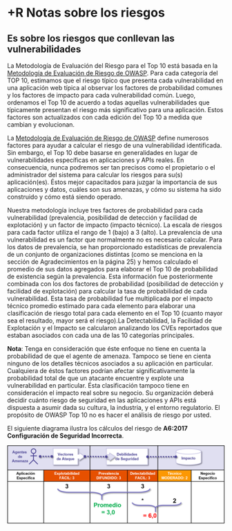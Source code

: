 # +R Notas sobre los riesgos

## Es sobre los riesgos que conllevan las vulnerabilidades

La Metodología de Evaluación del Riesgo para el Top 10 está basada en la [Metodología de Evaluación de Riesgo de OWASP](https://www.owasp.org/index.php/OWASP_Risk_Rating_Methodology). Para cada categoría del TOP 10, estimamos que el riesgo típico que presenta cada vulnerabilidad en una aplicación web típica al observar los factores de probabilidad comunes y los factores de impacto para cada vulnerabilidad común. Luego, ordenamos el Top 10 de acuerdo a todas aquellas vulnerabilidades que típicamente presentan el riesgo más significativo para una aplicación. Estos factores son actualizados con cada edición del Top 10 a medida que cambian y evolucionan.

La [Metodología de Evaluación de Riesgo de OWASP](https://www.owasp.org/index.php/OWASP_Risk_Rating_Methodology) define numerosos factores para ayudar a calcular el riesgo de una vulnerabilidad identificada. Sin embargo, el Top 10 debe basarse en generalidades en lugar de vulnerabilidades específicas en aplicaciones y APIs reales. En consecuencia, nunca podremos ser tan precisos como el propietario o el administrador del sistema para calcular los riesgos para su(s) aplicación(es). Éstos mejor capacitados para juzgar la importancia de sus aplicaciones y datos, cuáles son sus amenazas, y cómo su sistema ha sido construido y cómo está siendo operado.

Nuestra metodología incluye tres factores de probabilidad para cada vulnerabilidad (prevalencia, posibilidad de detección y facilidad de explotación) y un factor de impacto (impacto técnico). La escala de riesgos para cada factor utiliza el rango de 1 (bajo) a 3 (alto). La prevalencia de una vulnerabilidad es un factor que normalmente no es necesario calcular. Para los datos de prevalencia, se han proporcionado estadísticas de prevalencia de un conjunto de organizaciones distintas (como se menciona en la sección de Agradecimientos en la página 25) y hemos calculado el promedio de sus datos agregados para elaborar el Top 10 de probabilidad de existencia según la prevalencia. Esta información fue posteriormente combinada con los dos factores de probabilidad (posibilidad de detección y facilidad de explotación) para calcular la tasa de probabilidad de cada vulnerabilidad. Esta tasa de probabilidad fue multiplicada por el impacto técnico promedio estimado para cada elemento para elaborar una clasificación de riesgo total para cada elemento en el Top 10 (cuanto mayor sea el resultado, mayor será el riesgo).La Detectabilidad, la Facilidad de Explotación y el Impacto se calcularon analizando los CVEs reportados que estaban asociados con cada una de las 10 categorías principales.

**Nota**: Tenga en consideración que éste enfoque no tiene en cuenta la probabilidad de que el agente de amenaza. Tampoco se tiene en cienta ninguno de los detalles técnicos asociados a su aplicación en particular. Cualquiera de éstos factores podrían afectar significativamente la probabilidad total de que un atacante encuentre y explote una vulnerabilidad en particular. Ésta clasificación tampoco tiene en consideración el impacto real sobre su negocio. Su organización deberá decidir cuánto riesgo de seguridad en las aplicaciones y APIs está dispuesta a asumir dada su cultura, la industria, y el entorno regulatorio. El propósito de OWASP Top 10 no es hacer el análisis de riesgo por usted.

El siguiente diagrama ilustra los cálculos del riesgo de **A6:2017 Configuración de Seguridad Incorrecta**.

![Cálculo del riesgo para A6:2017 Configuración de Seguridad Incorrecta](images/0xc0-risk-explanation.png)

